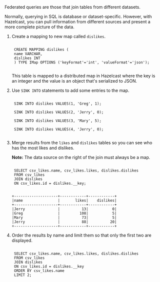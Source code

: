 Federated queries are those that join tables from different datasets.

Normally, querying in SQL is database or dataset-specific. However, with Hazelcast, you can pull information from different sources and present a more complete picture of the data.

1. Create a mapping to new map called `dislikes`.

    <code class="execute T2" title="Run command">
    CREATE MAPPING dislikes (
    name VARCHAR,
    dislikes INT
    ) TYPE IMap OPTIONS ('keyFormat'='int', 'valueFormat'='json');
    </code>

    This table is mapped to a distributed map in Hazelcast where the key is an integer and the value is an object that's serialized to JSON.

1. Use `SINK INTO` statements to add some entries to the map.

    <code class="execute T2" title="Run command">
    SINK INTO dislikes VALUES(1, 'Greg', 1);
    </code>

    <code class="execute T2" title="Run command">
    SINK INTO dislikes VALUES(2, 'Jerry', 0);
    </code>

    <code class="execute T2" title="Run command">
    SINK INTO dislikes VALUES(3, 'Mary', 5);
    </code>

    <code class="execute T2" title="Run command">
    SINK INTO dislikes VALUES(4, 'Jerry', 0);
    </code>

1. Merge results from the `likes` and `dislikes` tables so you can see who has the most likes and dislikes.

    **Note:** The data source on the right of the join must always be a map.

    <code class="execute T2" title="Run command">
    SELECT csv_likes.name, csv_likes.likes, dislikes.dislikes
    FROM csv_likes
    JOIN dislikes
    ON csv_likes.id = dislikes.__key;
    </code>

    ```
    +--------------------+------------+------------+
    |name                |       likes|    dislikes|
    +--------------------+------------+------------+
    |Jerry               |          13|           0|
    |Greg                |         108|           5|
    |Mary                |          73|           5|
    |Jerry               |          88|          20|
    +--------------------+------------+------------+
    ```

1. Order the results by name and limit them so that only the first two are displayed.

    <code class="execute T2" title="Run command">
    SELECT csv_likes.name, csv_likes.likes, dislikes.dislikes
    FROM csv_likes
    JOIN dislikes
    ON csv_likes.id = dislikes.__key
    ORDER BY csv_likes.name
    LIMIT 2;
    </code>
